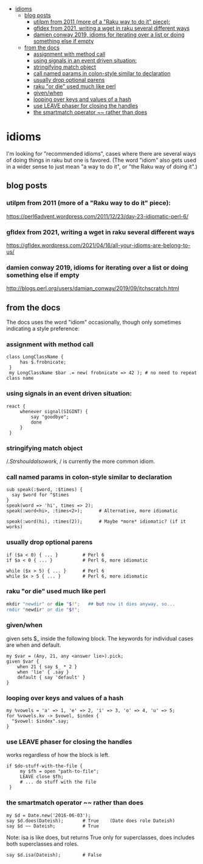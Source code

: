- [idioms](#org951effe)
  - [blog posts](#orge848b06)
    - [utilpm from 2011 (more of a "Raku way to do it" piece):](#org3a9480c)
    - [gfldex from 2021, writing a wget in raku several different ways](#org2c07ea8)
    - [damien conway 2019, idioms for iterating over a list or doing something else if empty](#org2df8c99)
  - [from the docs](#org419c141)
    - [assignment with method call](#orgc16445a)
    - [using signals in an event driven situation:](#orga21d96f)
    - [stringifying match object](#org61f7abc)
    - [call named params in colon-style similar to declaration](#org4427f4d)
    - [usually drop optional parens](#orgd5bd762)
    - [raku "or die" used much like perl](#org2101bbb)
    - [given/when](#orgaaf4e92)
    - [looping over keys and values of a hash](#org7ea4b1c)
    - [use LEAVE phaser for closing the handles](#orgcf664d6)
    - [the smartmatch operator ~~ rather than does](#orgca31814)


<a id="org951effe"></a>

# idioms

I'm looking for "recommended idioms", cases where there are several ways of doing things in raku but one is favored. (The word "idiom" also gets used in a wider sense to just mean "a way to do it", or "the Raku way of doing it".)


<a id="orge848b06"></a>

## blog posts


<a id="org3a9480c"></a>

### utilpm from 2011 (more of a "Raku way to do it" piece):

<https://perl6advent.wordpress.com/2011/12/23/day-23-idiomatic-perl-6/>


<a id="org2c07ea8"></a>

### gfldex from 2021, writing a wget in raku several different ways

<https://gfldex.wordpress.com/2021/04/16/all-your-idioms-are-belong-to-us/>


<a id="org2df8c99"></a>

### damien conway 2019, idioms for iterating over a list or doing something else if empty

<http://blogs.perl.org/users/damian_conway/2019/09/itchscratch.html>


<a id="org419c141"></a>

## from the docs

The docs uses the word "idiom" occasionally, though only sometimes indicating a style preference:


<a id="orgc16445a"></a>

### assignment with method call

```perl6
class LongClassName { 
     has $.frobnicate; 
 } 
 my LongClassName $bar .= new( frobnicate => 42 ); # no need to repeat class name
```


<a id="orga21d96f"></a>

### using signals in an event driven situation:

```perl6
react { 
     whenever signal(SIGINT) { 
         say "goodbye"; 
         done 
     } 
 }
```


<a id="org61f7abc"></a>

### stringifying match object

$/.Str should also work, ~$/ is currently the more common idiom.


<a id="org4427f4d"></a>

### call named params in colon-style similar to declaration

```perl6
sub speak(:$word, :$times) {
  say $word for ^$times
}
speak(word => 'hi', times => 2);
speak(:word<hi>, :times<2>);      # Alternative, more idiomatic

speak(:word(hi), :times(2));      # Maybe *more* idiomatic? (if it works)
```


<a id="orgd5bd762"></a>

### usually drop optional parens

```perl6
if ($a < 0) { ... }         # Perl 6 
if $a < 0 { ... }           # Perl 6, more idiomatic
```

```perl6
while ($x > 5) { ... }      # Perl 6 
while $x > 5 { ... }        # Perl 6, more idiomatic
```


<a id="org2101bbb"></a>

### raku "or die" used much like perl

```raku
mkdir "newdir" or die "$!";   ## but now it dies anyway, so...
rmdir "newdir" or die "$!";
```


<a id="orgaaf4e92"></a>

### given/when

given sets $\_ inside the following block. The keywords for individual cases are when and default.

```perl6
my $var = (Any, 21, any <answer lie>).pick;
given $var {
    when 21 { say $_ * 2 }
    when 'lie' { .say }
    default { say 'default' }
}
```


<a id="org7ea4b1c"></a>

### looping over keys and values of a hash

```perl6
my %vowels = 'a' => 1, 'e' => 2, 'i' => 3, 'o' => 4, 'u' => 5;
for %vowels.kv -> $vowel, $index {
  "$vowel: $index".say;
}
```


<a id="orgcf664d6"></a>

### use LEAVE phaser for closing the handles

works regardless of how the block is left.

```perl6
if $do-stuff-with-the-file { 
     my $fh = open "path-to-file"; 
     LEAVE close $fh; 
     # ... do stuff with the file 
 }
```


<a id="orgca31814"></a>

### the smartmatch operator ~~ rather than does

```perl6
my $d = Date.new('2016-06-03');
say $d.does(Dateish);       # True    (Date does role Dateish) 
say $d ~~ Dateish;          # True
```

Note: isa is like does, but returns True only for superclasses, does includes both superclasses and roles.

```perl6
say $d.isa(Dateish);        # False
```
